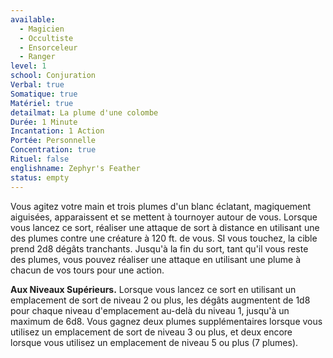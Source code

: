 ```yaml
---
available:
  - Magicien
  - Occultiste
  - Ensorceleur
  - Ranger
level: 1
school: Conjuration
Verbal: true
Somatique: true
Matériel: true
detailmat: La plume d'une colombe
Durée: 1 Minute
Incantation: 1 Action
Portée: Personnelle
Concentration: true
Rituel: false
englishname: Zephyr's Feather
status: empty
---
```

Vous agitez votre main et trois plumes d'un blanc éclatant, magiquement aiguisées, apparaissent et se mettent à tournoyer autour de vous. Lorsque vous lancez ce sort, réaliser une attaque de sort à distance en utilisant une des plumes contre une créature à 120 ft. de vous. SI vous touchez, la cible prend 2d8 dégâts tranchants. Jusqu'à la fin du sort, tant qu'il vous reste des plumes, vous pouvez réaliser une attaque en utilisant une plume à chacun de vos tours pour une action.

__Aux Niveaux Supérieurs.__ Lorsque vous lancez ce sort en utilisant un emplacement de sort de niveau 2 ou plus, les dégâts augmentent de 1d8 pour chaque niveau d'emplacement au-delà du niveau 1, jusqu'à un maximum de 6d8. Vous gagnez deux plumes supplémentaires lorsque vous utilisez un emplacement de sort de niveau 3 ou plus, et deux encore lorsque vous utilisez un emplacement de niveau 5 ou plus (7 plumes).
